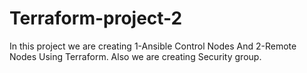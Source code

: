 # Terraform-project-2
In this project we are creating 1-Ansible Control Nodes And 2-Remote Nodes Using Terraform. Also we are creating Security group.
